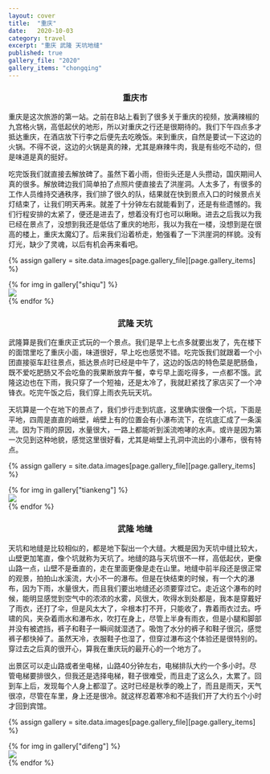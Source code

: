 ```yaml
---
layout: cover
title:  "重庆"
date:   2020-10-03
category: travel
excerpt: "重庆 武隆 天坑地缝"
published: true
gallery_file: "2020"
gallery_items: "chongqing"
---
```


### <center>重庆市</center>

重庆是这次旅游的第一站。之前在B站上看到了很多关于重庆的视频，放满辣椒的九宫格火锅，高低起伏的地形，所以对重庆之行还是很期待的。我们下午四点多才抵达重庆，在酒店放下行李之后便先去吃晚饭。来到重庆，自然是要试一下这边的火锅。不得不说，这边的火锅是真的辣，尤其是麻辣牛肉，我是有些吃不动的，但是味道是真的挺好。

吃完饭我们就直接去解放碑了。虽然下着小雨，但街头还是人头攒动，国庆期间人真的很多。解放碑边我们简单拍了点照片便直接去了洪崖洞。人太多了，有很多的工作人员维持交通秩序，我们排了很久的队，结果就在快到景点入口的时候景点关灯结束了，让我们明天再来。就差了十分钟左右就能看到了，还是有些遗憾的。我们行程安排的太紧了，便还是进去了，想着没有灯也可以瞅瞅。进去之后我以为我已经在景点了，没想到我还是低估了重庆的地形，我以为我在一楼，没想到是在很高的楼上，重庆太魔幻了。后来我们沿着桥走，勉强看了一下洪崖洞的样貌。没有灯光，缺少了灵魂，以后有机会再来看吧。

{% assign gallery  = site.data.images[page.gallery_file][page.gallery_items] %}
<div class="card-columns">
    {% for img in gallery["shiqu"] %}
    <div class="card">
        <img class="card-img-top" src="{{gallery['root']}}{{ img[0] }}" />
    </div>
    {% endfor %}
</div>

### <center>武隆 天坑</center>

武隆算是我们在重庆正式玩的一个景点。我们是早上七点多就要出发了，先在楼下的面馆里吃了重庆小面，味道很好，早上吃也感觉不错。吃完饭我们就跟着一个小团直接驱车赶往景点，抵达景点时已经是中午了，这边的饭店的特色菜是肥肠鱼，既不爱吃肥肠又不会吃鱼的我果断放弃午餐，幸亏早上面吃得多，一点都不饿。武隆这边也在下雨，我只穿了一个短袖，还是太冷了，我就赶紧找了家店买了一个冲锋衣。吃完午饭之后，我们穿上雨衣先玩天坑。

天坑算是一个在地下的景点了，我们步行走到坑底，这里确实很像一个坑，下面是平地，四周是直直的峭壁，峭壁上有的位置会有小瀑布流下，在坑底汇成了一条溪流。因为下雨的原因，水量很大，一路上都能听到溪流咆哮的水声。或许是因为第一次见到这种地貌，感觉这里很好看，尤其是峭壁上孔洞中流出的小瀑布，很有特点。

{% assign gallery  = site.data.images[page.gallery_file][page.gallery_items] %}
<div class="card-columns">
    {% for img in gallery["tiankeng"] %}
    <div class="card">
        <img class="card-img-top" src="{{gallery['root']}}{{ img[0] }}" />
    </div>
    {% endfor %}
</div>


### <center>武隆 地缝</center>

天坑和地缝是比较相似的，都是地下裂出一个大缝。大概是因为天坑中缝比较大，山壁更加笔直，像个坑就称为天坑了。地缝的路与天坑很不一样，高低起伏，更像山路一点，山壁不是垂直的，走在里面更像是走在山里。地缝中前半段还是很正常的观景，拍拍山水溪流，大小不一的瀑布。但是在快结束的时候，有一个大的瀑布，因为下雨，水量很大，而且我们要出地缝还必须要穿过它。走近这个瀑布的时候，能明显感觉到空气中的浓浓的水雾，风很大，吹得水到处都是，我本是穿戴好了雨衣，还打了伞，但是风太大了，伞根本打不开，只能收了，靠着雨衣过去。呼啸的风，夹杂着雨水和瀑布水，吹打在身上，尽管上半身有雨衣，但是小腿和脚部并没有被遮挡，裤子和鞋子一瞬间就湿透了。吸饱了水分的裤子和鞋子很沉，感觉裤子都快掉了。虽然天冷，衣服鞋子也湿了，但穿过瀑布这个体验还是很特别的。穿过去之后真的很开心，算我在重庆玩的最开心的一个地方了。

出景区可以走山路或者坐电梯，山路40分钟左右，电梯排队大约一个多小时。尽管电梯要排很久，但我还是选择电梯，鞋子很难受，而且走了这么久，太累了。回到车上后，发现每个人身上都湿了。这时已经是秋季的晚上了，而且是雨天，天气很凉，尽管在车里，身上还是很冷。就这样忍着寒冷和不适我们开了大约五个小时才回到宾馆。


{% assign gallery  = site.data.images[page.gallery_file][page.gallery_items] %}
<div class="card-columns">
    {% for img in gallery["difeng"] %}
    <div class="card">
        <img class="card-img-top" src="{{gallery['root']}}{{ img[0] }}" />
    </div>
    {% endfor %}
</div>